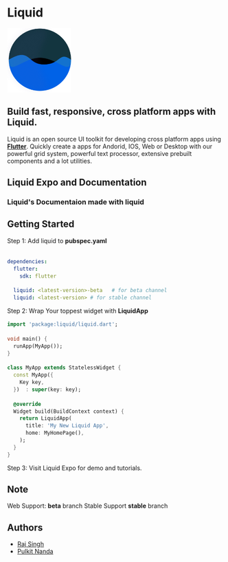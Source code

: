# Liquid

<img src="../assets/logo_big.png" height="150">

## Build fast, responsive, cross platform apps with Liquid.

Liquid is an open source UI toolkit for developing cross platform apps using **[Flutter](https://flutter.dev/docs)**. Quickly create a apps for Andorid, IOS, Web or Desktop with our powerful grid system, powerful text processor, extensive prebuilt components and a lot utilities.

## Liquid Expo and Documentation
### Liquid's Documentaion made with liquid

## Getting Started

Step 1: Add liquid to **pubspec.yaml**

```yaml

dependencies:
  flutter:
    sdk: flutter
    
  liquid: <latest-version>-beta   # for beta channel
  liquid: <latest-version> # for stable channel   

```

Step 2: Wrap Your toppest widget with **LiquidApp**

```dart
import 'package:liquid/liquid.dart';

void main() {
  runApp(MyApp());
}

class MyApp extends StatelessWidget {
  const MyApp({
    Key key,
  })  : super(key: key);

  @override
  Widget build(BuildContext context) {
    return LiquidApp(
      title: 'My New Liquid App',
      home: MyHomePage(),
    );
  }
} 
```

Step 3: Visit Liquid Expo for demo and tutorials.

## Note
Web Support: **beta** branch
Stable Support **stable** branch

## Authors
- [Raj Singh](https://www.linkedin.com/in/raj457036/)
- [Pulkit Nanda](https://www.linkedin.com/in/pulkit-nanda/)